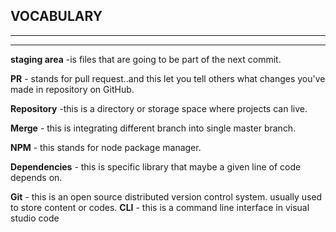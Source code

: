 ## VOCABULARY
---
---

**staging area** -is files that are going to be part of the next commit.

**PR** - stands for pull request..and this let you tell others what changes you've made in repository on GitHub.

**Repository** -this is a directory or storage space where projects can live.

**Merge** - this is integrating different branch into single master branch.

**NPM** - this stands for node package manager.

**Dependencies** - this is specific library that maybe a given line of code depends on.

**Git** - this is an open source distributed  version control system. usually used to store content or codes.
**CLI** - this is a command line interface in visual studio code 